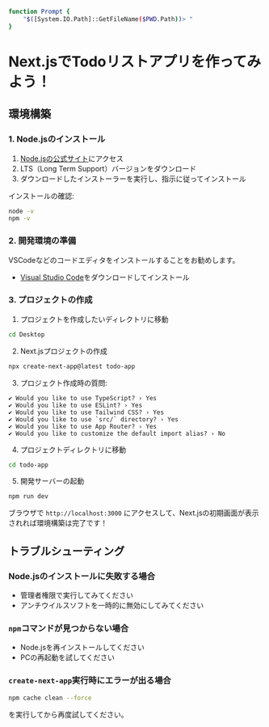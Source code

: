 
```bash
function Prompt {
    "$([System.IO.Path]::GetFileName($PWD.Path))> "
}
```
# Next.jsでTodoリストアプリを作ってみよう！

## 環境構築

### 1. Node.jsのインストール

1. [Node.jsの公式サイト](https://nodejs.org/)にアクセス
2. LTS（Long Term Support）バージョンをダウンロード
3. ダウンロードしたインストーラーを実行し、指示に従ってインストール

インストールの確認:
```bash
node -v
npm -v
```

### 2. 開発環境の準備

VSCodeなどのコードエディタをインストールすることをお勧めします。
- [Visual Studio Code](https://code.visualstudio.com/)をダウンロードしてインストール

### 3. プロジェクトの作成

1. プロジェクトを作成したいディレクトリに移動
```bash
cd Desktop
```

2. Next.jsプロジェクトの作成
```bash
npx create-next-app@latest todo-app
```

3. プロジェクト作成時の質問:
```
✔ Would you like to use TypeScript? › Yes
✔ Would you like to use ESLint? › Yes
✔ Would you like to use Tailwind CSS? › Yes
✔ Would you like to use `src/` directory? › Yes
✔ Would you like to use App Router? › Yes
✔ Would you like to customize the default import alias? › No
```

4. プロジェクトディレクトリに移動
```bash
cd todo-app
```

5. 開発サーバーの起動
```bash
npm run dev
```

ブラウザで `http://localhost:3000` にアクセスして、Next.jsの初期画面が表示されれば環境構築は完了です！

## トラブルシューティング

### Node.jsのインストールに失敗する場合
- 管理者権限で実行してみてください
- アンチウイルスソフトを一時的に無効にしてみてください

### `npm`コマンドが見つからない場合
- Node.jsを再インストールしてください
- PCの再起動を試してください

### `create-next-app`実行時にエラーが出る場合
```bash
npm cache clean --force
```
を実行してから再度試してください。
